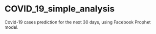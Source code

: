 # COVID_19_simple_analysis
Covid-19 cases prediction for the next 30 days, using Facebook Prophet model.
